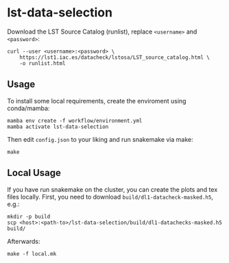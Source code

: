 # lst-data-selection

Download the LST Source Catalog (runlist), replace `<username>` and `<password>`:

```
curl --user <username>:<password> \
    https://lst1.iac.es/datacheck/lstosa/LST_source_catalog.html \
    -o runlist.html
```

## Usage

To install some local requirements, create the enviroment using conda/mamba:

```
mamba env create -f workflow/environment.yml
mamba activate lst-data-selection
```

Then edit `config.json` to your liking and run snakemake via make:

```
make
```

## Local Usage

If you have run snakemake on the cluster, you can create the plots and tex files locally.
First, you need to download `build/dl1-datacheck-masked.h5`, e.g.:

```
mkdir -p build
scp <host>:<path-to>/lst-data-selection/build/dl1-datachecks-masked.h5 build/
```

Afterwards:

```
make -f local.mk
```
